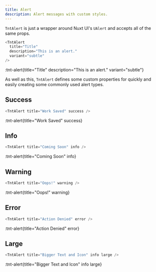 ```yaml
---
title: Alert
description: Alert messages with custom styles.
---
```


`TntAlert` is just a wrapper around Nuxt UI's `UAlert` and accepts all of the same props.

```js
<TntAlert
  title="Title"
  description="This is an alert."
  variant="subtle"
/>
```

:tnt-alert{title="Title" description="This is an alert." variant="subtle"}

As well as this, `TntAlert` defines some custom properties for quickly and easily creating some commonly used alert types.

## Success

```js
<TntAlert title="Work Saved" success />
```

:tnt-alert{title="Work Saved" success}

## Info

```js
<TntAlert title="Coming Soon" info />
```

:tnt-alert{title="Coming Soon" info}

## Warning

```js
<TntAlert title="Oops!" warning />
```

:tnt-alert{title="Oops!" warning}

## Error

```js
<TntAlert title="Action Denied" error />
```

:tnt-alert{title="Action Denied" error}

## Large

```js
<TntAlert title="Bigger Text and Icon" info large />
```

:tnt-alert{title="Bigger Text and Icon" info large}
